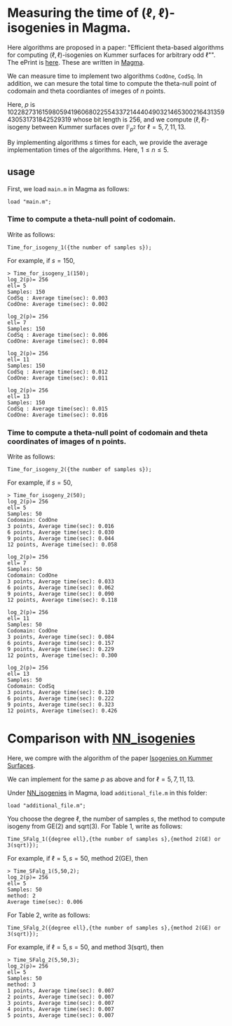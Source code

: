 # Measuring the time of $(\ell,\ell)$-isogenies in Magma.


Here algorithms are proposed in a paper: "Efficient theta-based algorithms for computing $(\ell,\ell)$-isogenies on Kummer surfaces for arbitrary odd $\ell$"". The ePrint is [here](https://eprint.iacr.org/2024/1519). 
These are written in [Magma](http://magma.maths.usyd.edu.au/magma/).


We can measure time to implement two algorithms $\mathtt{CodOne}$, $\mathtt{CodSq}$.
In addition, we can mesure the total time to compute the theta-null point of codomain and theta coordiantes of imeges of $n$ points.

Here, $p$ is 102282731615980594196068022554337214440490321465300216431359430531731842529319 whose bit length is 256, 
and we compute $(\ell,\ell)$-isogeny between Kummer surfaces over $\mathbb{F}_{p^2}$ for $\ell=5,7,11,13$.


By implementing algorithms $s$ times for each, we provide the average implementation times of the algorithms. Here, $1\le n\le 5$. 

## usage

First, we load ```main.m```  in Magma as follows:
```
load "main.m";
```

### Time to compute a theta-null point of codomain.

Write as follows:
```
Time_for_isogeny_1({the number of samples s});
```
For example, if $s=150$,  
```
> Time_for_isogeny_1(150);
log_2(p)= 256
ell= 5
Samples: 150
CodSq : Average time(sec): 0.003
CodOne: Average time(sec): 0.002

log_2(p)= 256
ell= 7
Samples: 150
CodSq : Average time(sec): 0.006
CodOne: Average time(sec): 0.004

log_2(p)= 256
ell= 11
Samples: 150
CodSq : Average time(sec): 0.012
CodOne: Average time(sec): 0.011

log_2(p)= 256
ell= 13
Samples: 150
CodSq : Average time(sec): 0.015
CodOne: Average time(sec): 0.016
```
### Time to compute a theta-null point of codomain and theta coordinates of images of n points.

Write as follows:
```
Time_for_isogeny_2({the number of samples s});
```

For example, if $s=50$, 
```
> Time_for_isogeny_2(50); 
log_2(p)= 256
ell= 5
Samples: 50
Codomain: CodOne
3 points, Average time(sec): 0.016
6 points, Average time(sec): 0.030
9 points, Average time(sec): 0.044
12 points, Average time(sec): 0.058

log_2(p)= 256
ell= 7
Samples: 50
Codomain: CodOne
3 points, Average time(sec): 0.033
6 points, Average time(sec): 0.062
9 points, Average time(sec): 0.090
12 points, Average time(sec): 0.118

log_2(p)= 256
ell= 11
Samples: 50
Codomain: CodOne
3 points, Average time(sec): 0.084
6 points, Average time(sec): 0.157
9 points, Average time(sec): 0.229
12 points, Average time(sec): 0.300

log_2(p)= 256
ell= 13
Samples: 50
Codomain: CodSq
3 points, Average time(sec): 0.120
6 points, Average time(sec): 0.222
9 points, Average time(sec): 0.323
12 points, Average time(sec): 0.426
```



# Comparison with  [NN_isogenies](https://github.com/mariascrs/NN_isogenies)

Here, we compre with the algorithm of the paper [Isogenies on Kummer Surfaces](https://arxiv.org/abs/2409.14819).

We can implement for the same $p$ as above and for $\ell=5,7,11,13$.

Under [NN_isogenies](https://github.com/mariascrs/NN_isogenies)  in Magma, load  ```additional_file.m``` in this folder: 
```
load "additional_file.m";
```

You choose the degree $\ell$, the number of samples $s$, the method to compute isogeny from GE(2) and sqrt(3).
For Table 1, write as follows: 

```
Time_SFalg_1({degree ell},{the number of samples s},{method 2(GE) or 3(sqrt)});
```
For example, if $\ell=5, s=50$, method 2(GE), then
```
> Time_SFalg_1(5,50,2);
log_2(p)= 256
ell= 5
Samples: 50
method: 2
Average time(sec): 0.006
```

For Table 2, write as follows: 
```
Time_SFalg_2({degree ell},{the number of samples s},{method 2(GE) or 3(sqrt)});
```

For example, if $\ell=5, s=50$, and method 3(sqrt), then

```
> Time_SFalg_2(5,50,3);
log_2(p)= 256
ell= 5
Samples: 50
method: 3
1 points, Average time(sec): 0.007
2 points, Average time(sec): 0.007
3 points, Average time(sec): 0.007
4 points, Average time(sec): 0.007
5 points, Average time(sec): 0.007
```
